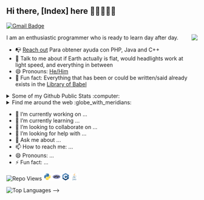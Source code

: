 ## Hi there, [Index] here 👋🏼👨🏻‍💻

[![Gmail Badge](https://img.shields.io/badge/-opindex.contact@gmail.com-c14438?style=flat&logo=Gmail&logoColor=white)](mailto:mcklopedias.dey@inprotect.com "Connect via Email") 

<a href=""><img src="https://github.com/CYKLOOO/CYKLOOO/etc/perfil.png" align="right" height="275" /></a>

I am an enthusiastic programmer who is ready to learn day after day.

- 📭 [Reach out](#hi-there-Mexipajas-here) Para obtener ayuda con PHP, Java and C++
- 💬 Talk to me about if Earth actually is flat, would headlights work at light speed, and everything in between
- 😄 Pronouns: [He/Him](https://www.mypronouns.org/he-him)
- 👾 Fun fact: Everything that has been or could be written/said already exists in the [Library of Babel](https://libraryofbabel.info/)

<details>
  <summary>Some of my Github Public Stats :computer:</summary>

  [![My Github Stats](https://github-readme-stats.vercel.app/api?username=CYKLOOO&show_icons=true&title_color=fff&icon_color=79ff97&text_color=9f9f9f&bg_color=151515)](https://github.com/mcklopedias)

  ![Profile Views](https://komarev.com/ghpvc/?username=mcklopedias&color=blue)
  ----
  
</details>

<details>
  <summary>Find me around the web :globe_with_meridians:</summary>
  
  <a href="https://CYKLOOO/"><img src="https://github.com/CYKLOOO/etc/perfil.png" align="right" height="150" /></a>
  
[![YouTube Badge](https://img.shields.io/badge/-YouTube-FF0000?style=flat&logo=YouTube&logoColor=white)](https://www.youtube.com/CodeWithAlex/playlists "My YouTube playlists")
----

</details>

- 🔭 I’m currently working on ...
- 🌱 I’m currently learning ...
- 👯 I’m looking to collaborate on ...
- 🤔 I’m looking for help with ...
- 💬 Ask me about ...
- 📫 How to reach me: ...
- 😄 Pronouns: ...
- ⚡ Fun fact: ...

![Repo Views](https://views.whatilearened.today/views/github/mcklopedias/mcklopedias.svg?cache=remove)
<img height="20" src="https://raw.githubusercontent.com/github/explore/80688e429a7d4ef2fca1e82350fe8e3517d3494d/topics/python/python.png">
<img height="20" src="https://raw.githubusercontent.com/github/explore/80688e429a7d4ef2fca1e82350fe8e3517d3494d/topics/php/php.png">
<img height="20" src="https://raw.githubusercontent.com/github/explore/80688e429a7d4ef2fca1e82350fe8e3517d3494d/topics/cpp/cpp.png">
<img height="20" src="https://raw.githubusercontent.com/github/explore/80688e429a7d4ef2fca1e82350fe8e3517d3494d/topics/java/java.png">

![Top Languages](https://github-readme-stats.vercel.app/api/top-langs/?username=CYKLOOO)
-->
